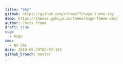 ```yaml
---
title: "Sky"
github: https://github.com/cfrome77/hugo-theme-sky
demo: https://themes.gohugo.io/theme/hugo-theme-sky/
author: Chris Frome
draft: true
ssg:
  - Hugo
cms:
  - No Cms
date: 2018-05-29T05:57:18Z
github_branch: master
---
```

